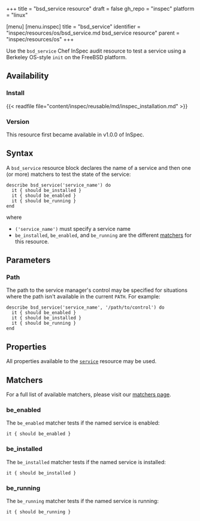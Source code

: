 +++
title = "bsd_service resource"
draft = false
gh_repo = "inspec"
platform = "linux"

[menu]
  [menu.inspec]
    title = "bsd_service"
    identifier = "inspec/resources/os/bsd_service.md bsd_service resource"
    parent = "inspec/resources/os"
+++

Use the `bsd_service` Chef InSpec audit resource to test a service using a Berkeley OS-style `init` on the FreeBSD platform.

## Availability

### Install

{{< readfile file="content/inspec/reusable/md/inspec_installation.md" >}}

### Version

This resource first became available in v1.0.0 of InSpec.

## Syntax

A `bsd_service` resource block declares the name of a service and then one (or more) matchers to test the state of the service:

    describe bsd_service('service_name') do
      it { should be_installed }
      it { should be_enabled }
      it { should be_running }
    end

where

- `('service_name')` must specify a service name
- `be_installed`, `be_enabled`, and `be_running` are the different [matchers](#matchers) for this resource.

## Parameters

### Path

The path to the service manager's control may be specified for situations where the path isn't available in the current `PATH`. For example:

    describe bsd_service('service_name', '/path/to/control') do
      it { should be_enabled }
      it { should be_installed }
      it { should be_running }
    end

## Properties

All properties available to the [`service`](/inspec/resources/service/) resource may be used.

## Matchers

For a full list of available matchers, please visit our [matchers page](/inspec/matchers/).

### be_enabled

The `be_enabled` matcher tests if the named service is enabled:

    it { should be_enabled }

### be_installed

The `be_installed` matcher tests if the named service is installed:

    it { should be_installed }

### be_running

The `be_running` matcher tests if the named service is running:

    it { should be_running }
